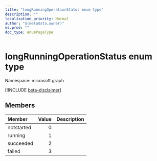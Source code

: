 ```yaml
---
title: "longRunningOperationStatus enum type"
description: ""
localization_priority: Normal
author: "$(metadata.owner)"
ms.prod: ""
doc_type: enumPageType
---
```


# longRunningOperationStatus enum type

Namespace: microsoft.graph

[!INCLUDE [beta-disclaimer](../../includes/beta-disclaimer.md)]

## Members

| Member     | Value | Description |
| :--------- | ----: | :---------- |
| notstarted | 0     |             |
| running    | 1     |             |
| succeeded  | 2     |             |
| failed     | 3     |             |
